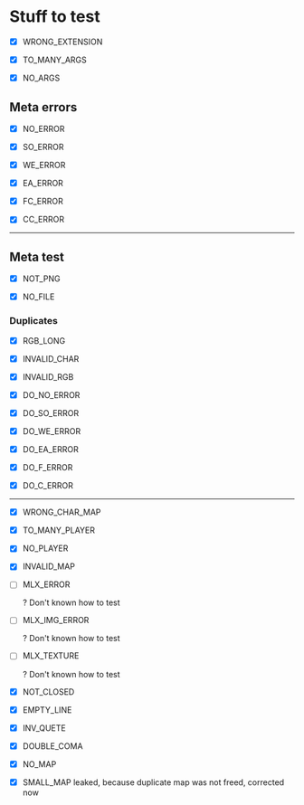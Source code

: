 # Stuff to test

- [x] WRONG_EXTENSION

- [x] TO_MANY_ARGS

- [x] NO_ARGS

## Meta errors

- [x] NO_ERROR

- [x] SO_ERROR
  
- [x] WE_ERROR
  
- [x] EA_ERROR
  
- [x] FC_ERROR
  
- [x] CC_ERROR
  
___

## Meta test

- [x] NOT_PNG
  
- [x] NO_FILE
  
### Duplicates

- [x] RGB_LONG

- [x] INVALID_CHAR

- [x] INVALID_RGB

- [x] DO_NO_ERROR

- [x] DO_SO_ERROR

- [x] DO_WE_ERROR

- [x] DO_EA_ERROR

- [X] DO_F_ERROR

- [X] DO_C_ERROR

___

- [x] WRONG_CHAR_MAP

- [x] TO_MANY_PLAYER

- [x] NO_PLAYER

- [x] INVALID_MAP

- [ ] MLX_ERROR

  ? Don't known how to test
- [ ] MLX_IMG_ERROR

  ? Don't known how to test

- [ ] MLX_TEXTURE

  ? Don't known how to test

- [x] NOT_CLOSED

- [x] EMPTY_LINE

- [x] INV_QUETE

- [x] DOUBLE_COMA

- [x] NO_MAP

- [x] SMALL_MAP
  leaked, because duplicate map was not freed, corrected now
